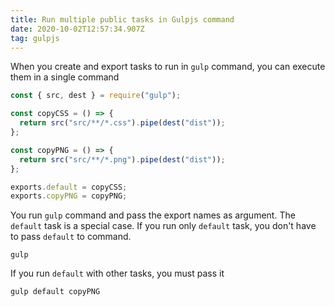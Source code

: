 ```yaml
---
title: Run multiple public tasks in Gulpjs command
date: 2020-10-02T12:57:34.907Z
tag: gulpjs
---
```


When you create and export tasks to run in `gulp` command, you can execute them in a single command

```javascript
const { src, dest } = require("gulp");

const copyCSS = () => {
  return src("src/**/*.css").pipe(dest("dist"));
};

const copyPNG = () => {
  return src("src/**/*.png").pipe(dest("dist"));
};

exports.default = copyCSS;
exports.copyPNG = copyPNG;
```

You run `gulp` command and pass the export names as argument. The `default` task is a special case. If you run only `default` task, you don't have to pass `default` to command.

```
gulp
```

If you run `default` with other tasks, you must pass it

```
gulp default copyPNG
```

